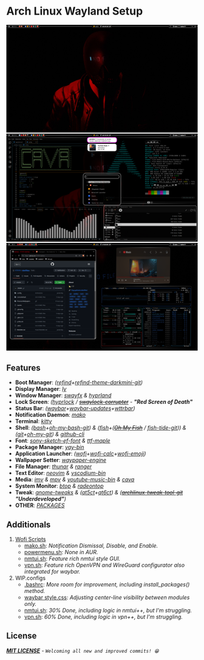 # Arch Linux Wayland Setup
<img src="Pictures/Screenshots/.1.png">
<img src="Pictures/Screenshots/.2.png">
<img src="Pictures/Screenshots/.3.png">

## Features
- **Boot Manager**: *([refind](https://www.rodsbooks.com/refind)+[refind-theme-darkmini-git](https://github.com/LightAir/darkmini))*
- **Display Manager**: *[ly](https://github.com/fairyglade/ly)*
- **Window Manager**: *[swayfx](https://github.com/WillPower3309/swayfx) & [hyprland](https://github.com/hyprwm/Hyprland)*
- **Lock Screen**: *([hyprlock](https://github.com/hyprwm/hyprlock) / ~~[swaylock-corrupter](https://github.com/r00tman/corrupter)~~ - **"Red Screen of Death"***
- **Status Bar**: *([waybar](https://github.com/Alexays/Waybar)+[waybar-updates](https://github.com/L11R/waybar-updates)+[wttrbar](https://github.com/bjesus/wttrbar))*
- **Notification Daemon**: *[mako](https://github.com/emersion/mako)*
- **Terminal**: *[kitty](https://github.com/kovidgoyal/kitty)*
- **Shell**: *([bash](https://git.savannah.gnu.org/cgit/bash.git)+[oh-my-bash-git](https://github.com/ohmybash/oh-my-bash)) & ([fish](https://github.com/fish-shell/fish-shell)+(~~[Oh My Fish](https://github.com/oh-my-fish/oh-my-fish)~~ / [fish-tide-git](https://github.com/IlanCosman/tide))) & ([git](https://github.com/git/git)+[oh-my-git](https://github.com/arialdomartini/oh-my-git)) & [github-cli](https://github.com/cli/cli)*
- **Font**: *[sony-sketch-ef-font](http://www.ffonts.net/Sony-Sketch-EF.font) & [ttf-maple](https://github.com/subframe7536/maple-font)*
- **Package Manager**: *[yay-bin](https://github.com/Jguer/yay)*
- **Application Launcher**: *([wofi](https://hg.sr.ht/~scoopta/wofi)+[wofi-calc](https://github.com/Zeioth/wofi-calc.git)+[wofi-emoji](https://github.com/Zeioth/wofi-emoji))*
- **Wallpaper Setter**: *[waypaper-engine](https://github.com/0bCdian/Waypaper-Engine)*
- **File Manager**: *[thunar](https://docs.xfce.org/xfce/thunar/start) & [ranger](https://github.com/ranger/ranger)*
- **Text Editor**: *[neovim](https://github.com/neovim/neovim) & [vscodium-bin](https://github.com/VSCodium/vscodium)*
- **Media**: *[imv](https://sr.ht/~exec64/imv/) & [mpv](https://github.com/mpv-player/mpv) & [youtube-music-bin](https://github.com/th-ch/youtube-music) & [cava](https://github.com/karlstav/cava)*
- **System Monitor**: *[btop](https://github.com/aristocratos/btop) & [radeontop](https://github.com/clbr/radeontop)*
- **Tweak**: *[gnome-tweaks](https://gitlab.gnome.org/GNOME/gnome-tweaks) & ([qt5ct](https://qt5ct.sourceforge.io/)+[qt6ct](https://github.com/trialuser02/qt6ct)) & (~~[archlinux-tweak-tool-git](https://github.com/arcolinux/archlinux-tweak-tool)~~ ***"Underdeveloped"***)*
- **OTHER**: *[PACKAGES](PACKAGES)*

## Additionals
1. [Wofi Scripts](.config/wofi/scripts)
   - [mako.sh](.config/wofi/scripts/mako.sh): *Notification Dismissal, Disable, and Enable.*
   - [powermenu.sh](.config/wofi/scripts/powermenu.sh): *None in AUR.*
   - [nmtui.sh](.config/wofi/scripts/nmtui.sh): *Feature rich nmtui style GUI.*
   - [vpn.sh](.config/wofi/scripts/vpn.sh): *Feature rich OpenVPN and WireGuard configurator also integrated for waybar.*
2. WIP.configs
   - [.bashrc](.bashrc): *More room for improvement, including install_packages() method.*
   - [waybar style.css](.config/waybar/style.css): *Adjusting center-line visibility between modules only.*
   - [nmtui.sh](.config/wofi/scripts/nmtui.sh): *30% Done, including logic in nmtui++, but I'm struggling.*
   - [vpn.sh](.config/wofi/scripts/vpn.sh): *60% Done, including logic in vpn++, but I'm struggling.*

## License
***[MIT LICENSE](LICENSE)** - `Welcoming all new and improved commits! 😁`*
